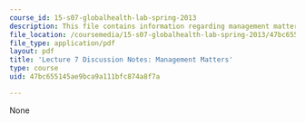 ```yaml
---
course_id: 15-s07-globalhealth-lab-spring-2013
description: This file contains information regarding management matters.
file_location: /coursemedia/15-s07-globalhealth-lab-spring-2013/47bc655145ae9bca9a111bfc874a8f7a_MIT15_S07S13_lec7notes.pdf
file_type: application/pdf
layout: pdf
title: 'Lecture 7 Discussion Notes: Management Matters'
type: course
uid: 47bc655145ae9bca9a111bfc874a8f7a

---
```

None